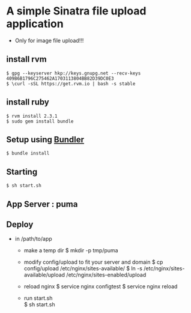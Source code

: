 # A simple Sinatra file upload application

* Only for image file upload!!!

## install rvm
    $ gpg --keyserver hkp://keys.gnupg.net --recv-keys 409B6B1796C275462A1703113804BB82D39DC0E3
    $ \curl -sSL https://get.rvm.io | bash -s stable
    
## install ruby
    $ rvm install 2.3.1
    $ sudo gem install bundle

## Setup using [Bundler](http://gembundler.com/ "Bundler")
    $ bundle install

## Starting
    $ sh start.sh
    
## App Server : puma  

## Deploy  

* in /path/to/app
  
  * make a temp dir
    $ mkdir -p tmp/puma

  * modify config/upload to fit your server and domain
    $ cp config/upload /etc/nginx/sites-available/
    $ ln -s /etc/nginx/sites-available/upload /etc/nginx/sites-enabled/upload

  * reload nginx
    $ service nginx configtest
    $ service nginx reload

  * run start.sh   
    $ sh start.sh

